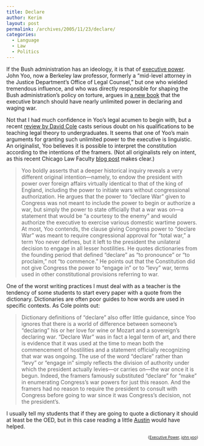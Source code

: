 ```yaml
---
title: Declare
author: Kerim
layout: post
permalink: /archives/2005/11/23/declare/
categories:
  - Language
  - Law
  - Politics
---
```

If the Bush administration has an ideology, it is that of <a href="http://test.oxus.net/archives/2005/10/12/executive-power/" onclick="_gaq.push(['_trackEvent', 'outbound-article', 'http://test.oxus.net/archives/2005/10/12/executive-power/', 'executive power']);" >executive power</a>. John Yoo, now a Berkeley law professor, formerly a &#8220;mid-level attorney in the Justice Department&#8217;s Office of Legal Counsel,&#8221; but one who wielded tremendous influence, and who was directly responsible for shaping the Bush administration&#8217;s policy on torture, argues in <a href="http://www.amazon.com/exec/obidos/redirect?tag=shashwaticom-20%26link_code=xm2%26camp=2025%26creative=165953%26path=http://www.amazon.com/gp/redirect.html%253fASIN=0226960315%2526tag=shashwaticom-20%2526lcode=xm2%2526cID=2025%2526ccmID=165953%2526location=/o/ASIN/0226960315%25253FSubscriptionId=02ZH6J1W0649DTNS6002" onclick="_gaq.push(['_trackEvent', 'outbound-article', 'http://www.amazon.com/exec/obidos/redirect?tag=shashwaticom-20%26link_code=xm2%26camp=2025%26creative=165953%26path=http://www.amazon.com/gp/redirect.html%253fASIN=0226960315%2526tag=shashwaticom-20%2526lcode=xm2%2526cID=2025%2526ccmID=165953%2526location=/o/ASIN/0226960315%25253FSubscriptionId=02ZH6J1W0649DTNS6002', 'a new book']);" >a new book</a> that the executive branch should have nearly unlimited power in declaring and waging war.

Not that I had much confidence in Yoo&#8217;s legal acumen to begin with, but a recent <a href="http://www.nybooks.com/articles/18431" onclick="_gaq.push(['_trackEvent', 'outbound-article', 'http://www.nybooks.com/articles/18431', 'review by David Cole']);" >review by David Cole</a> casts serious doubt on his qualifications to be teaching legal theory to undergraduates. It seems that one of Yoo&#8217;s main arguments for granting such unlimited power to the executive is linguistic. An originalist, Yoo believes it is possible to interpret the constitution according to the intentions of the framers. (Not all originalists rely on intent, as this recent Chicago Law Faculty <a href="http://uchicagolaw.typepad.com/faculty/2005/11/originalism_and.html" onclick="_gaq.push(['_trackEvent', 'outbound-article', 'http://uchicagolaw.typepad.com/faculty/2005/11/originalism_and.html', 'blog post']);" >blog post</a> makes clear.)

> Yoo boldly asserts that a deeper historical inquiry reveals a very different original intention—namely, to endow the president with power over foreign affairs virtually identical to that of the king of England, including the power to initiate wars without congressional authorization. He argues that the power to &#8220;declare War&#8221; given to Congress was not meant to include the power to begin or authorize a war, but simply the power to state officially that a war was on—a statement that would be &#8220;a courtesy to the enemy&#8221; and would authorize the executive to exercise various domestic wartime powers. At most, Yoo contends, the clause giving Congress power to &#8220;declare War&#8221; was meant to require congressional approval for &#8220;total war,&#8221; a term Yoo never defines, but it left to the president the unilateral decision to engage in all lesser hostilities. He quotes dictionaries from the founding period that defined &#8220;declare&#8221; as &#8220;to pronounce&#8221; or &#8220;to proclaim,&#8221; not &#8220;to commence.&#8221; He points out that the Constitution did not give Congress the power to &#8220;engage in&#8221; or to &#8220;levy&#8221; war, terms used in other constitutional provisions referring to war. 

One of the worst writing practices I must deal with as a teacher is the tendency of some students to start every paper with a quote from the dictionary. Dictionaries are often poor guides to how words are used in specific contexts. As Cole points out:

> Dictionary definitions of &#8220;declare&#8221; also offer little guidance, since Yoo ignores that there is a world of difference between someone&#8217;s &#8220;declaring&#8221; his or her love for wine or Mozart and a sovereign&#8217;s declaring war. &#8220;Declare War&#8221; was in fact a legal term of art, and there is evidence that it was used at the time to mean both the commencement of hostilities and a statement officially recognizing that war was ongoing. The use of the word &#8220;declare&#8221; rather than &#8220;levy&#8221; or &#8220;engage in&#8221; simply reflects the division of authority under which the president actually levies—or carries on—the war once it is begun. Indeed, the framers famously substituted &#8220;declare&#8221; for &#8220;make&#8221; in enumerating Congress&#8217;s war powers for just this reason. And the framers had no reason to require the president to consult with Congress before going to war since it was Congress&#8217;s decision, not the president&#8217;s. 

I usually tell my students that if they are going to quote a dictionary it should at least be the OED, but in this case reading a little <a href="http://www.amazon.com/exec/obidos/redirect?tag=shashwaticom-20%26link_code=xm2%26camp=2025%26creative=165953%26path=http://www.amazon.com/gp/redirect.html%253fASIN=0674411528%2526tag=shashwaticom-20%2526lcode=xm2%2526cID=2025%2526ccmID=165953%2526location=/o/ASIN/0674411528%25253FSubscriptionId=02ZH6J1W0649DTNS6002" onclick="_gaq.push(['_trackEvent', 'outbound-article', 'http://www.amazon.com/exec/obidos/redirect?tag=shashwaticom-20%26link_code=xm2%26camp=2025%26creative=165953%26path=http://www.amazon.com/gp/redirect.html%253fASIN=0674411528%2526tag=shashwaticom-20%2526lcode=xm2%2526cID=2025%2526ccmID=165953%2526location=/o/ASIN/0674411528%25253FSubscriptionId=02ZH6J1W0649DTNS6002', 'Austin']);" >Austin</a> would have helped.  
<!-- technorati tags start -->

<div style="text-align:right;">
  <span style="font-size:x-small;">{<a href="http://www.technorati.com/tag/Executive Power" onclick="_gaq.push(['_trackEvent', 'outbound-article', 'http://www.technorati.com/tag/Executive Power', 'Executive Power']);"  rel="tag">Executive Power</a>, <a href="http://www.technorati.com/tag/john yoo" onclick="_gaq.push(['_trackEvent', 'outbound-article', 'http://www.technorati.com/tag/john yoo', 'john yoo']);"  rel="tag">john yoo</a>}</span>


<!-- technorati tags end -->

